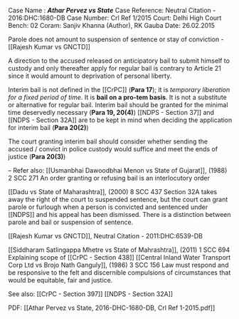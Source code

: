 Case Name : ***Athar Pervez vs State***
Case Reference: Neutral Citation - 2016:DHC:1680-DB
Case Number: Crl Ref 1/2015
Court: Delhi High Court
Bench: 02
Coram: Sanjiv Khanna (Author), RK Gauba
Date: 26.02.2015

Parole does not amount to suspension of sentence or stay of conviction - [[Rajesh Kumar vs GNCTD]]

A direction to the accused released on anticipatory bail to submit himself to custody and only thereafter apply for regular bail is contrary to Article 21 since it would amount to deprivation of personal liberty.

Interim bail is not defined in the [[CrPC]] (**Para 17**);  it is *temporary liberation for a fixed period of time*. It is **bail on a pro-tem basis**. It is not a substitute or alternative for regular bail.
Interim bail should be granted for the minimal time deservedly necessary (**Para 19, 20(4)**)
[[NDPS - Section 37]] and [[NDPS - Section 32A]] are to be kept in mind when deciding the application for interim bail (**Para 20(2)**)

The court granting interim bail should consider whether sending the accused / convict in police custody would suffice and meet the ends of justice (**Para 20(3)**)

–
Refer also:
[[Usmanbhai Dawoodbhai Menon vs State of Gujarat]], (1988) 2 SCC 271
	An order granting or refusing bail is an interlocutory order

[[Dadu vs State of Maharashtra]], (2000) 8 SCC 437
	Section 32A takes away the right of the court to suspended sentence, but the court can grant parole or furlough when a person is convicted and sentenced under [[NDPS]] and his appeal has been dismissed.
	There is a distinction between parole and bail or suspension of sentence.

[[Rajesh Kumar vs GNCTD]], Neutral Citation - 2011:DHC:6539-DB


[[Siddharam Satlingappa Mhetre vs State of Mahrashtra]], (2011) 1 SCC 694
	Explaining scope of [[CrPC - Section 438]]
	[[Central Inland Water Transport Corp Ltd vs Brojo Nath Ganguly]], (1986) 3 SCC 156
		Law must respond and be responsive to the felt and discernible compulsions of circumstances that would be equitable, fair and justice.


See also:
[[CrPC - Section 397]] 
[[NDPS - Section 32A]]

PDF:
[[Athar Pervez vs State, 2016-DHC-1680-DB, Crl Ref 1-2015.pdf]]
